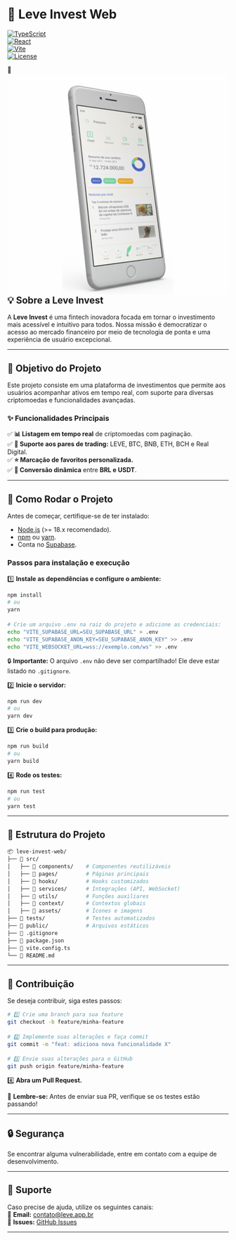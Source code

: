 # 🚀 Leve Invest Web

[![TypeScript](https://img.shields.io/badge/TypeScript-4.9.5-blue)](https://www.typescriptlang.org/)  
[![React](https://img.shields.io/badge/React-18.3.1-blue)](https://reactjs.org/)  
[![Vite](https://img.shields.io/badge/Vite-latest-brightgreen)](https://vitejs.dev/)  
[![License](https://img.shields.io/badge/License-MIT-yellow.svg)](https://opensource.org/licenses/MIT)  

📸<img src="https://github.com/leveinvestimentos/mobile-challenge/blob/main/appleve.png" align="right">  

---

## 💡 Sobre a Leve Invest  

A **Leve Invest** é uma fintech inovadora focada em tornar o investimento mais acessível e intuitivo para todos. Nossa missão é democratizar o acesso ao mercado financeiro por meio de tecnologia de ponta e uma experiência de usuário excepcional.  

---

## 📌 Objetivo do Projeto  

Este projeto consiste em uma plataforma de investimentos que permite aos usuários acompanhar ativos em tempo real, com suporte para diversas criptomoedas e funcionalidades avançadas.  

### ✨ Funcionalidades Principais  

✅ **📊 Listagem em tempo real** de criptomoedas com paginação.  
✅ **💱 Suporte aos pares de trading:** LEVE, BTC, BNB, ETH, BCH e Real Digital.  
✅ **⭐ Marcação de favoritos personalizada.**  
✅ **🔄 Conversão dinâmica** entre **BRL e USDT**.  

---

## 🚀 Como Rodar o Projeto  

Antes de começar, certifique-se de ter instalado:  
- [Node.js](https://nodejs.org/) (>= 18.x recomendado).  
- [npm](https://www.npmjs.com/) ou [yarn](https://yarnpkg.com/).  
- Conta no [Supabase](https://supabase.com/).  

### **Passos para instalação e execução**  

1️⃣ **Instale as dependências e configure o ambiente:**  
```sh
npm install
# ou
yarn

# Crie um arquivo .env na raiz do projeto e adicione as credenciais:
echo "VITE_SUPABASE_URL=SEU_SUPABASE_URL" > .env
echo "VITE_SUPABASE_ANON_KEY=SEU_SUPABASE_ANON_KEY" >> .env
echo "VITE_WEBSOCKET_URL=wss://exemplo.com/ws" >> .env
```
🔒 **Importante:** O arquivo `.env` não deve ser compartilhado! Ele deve estar listado no `.gitignore`.  

2️⃣ **Inicie o servidor:**  
```sh
npm run dev
# ou
yarn dev
```

3️⃣ **Crie o build para produção:**  
```sh
npm run build
# ou
yarn build
```

4️⃣ **Rode os testes:**  
```sh
npm run test
# ou
yarn test
```

---

## 📂 Estrutura do Projeto  

```bash
📦 leve-invest-web/
├── 📂 src/
│   ├── 📂 components/    # Componentes reutilizáveis
│   ├── 📂 pages/         # Páginas principais
│   ├── 📂 hooks/         # Hooks customizados
│   ├── 📂 services/      # Integrações (API, WebSocket)
│   ├── 📂 utils/         # Funções auxiliares
│   ├── 📂 context/       # Contextos globais
│   ├── 📂 assets/        # Ícones e imagens
├── 📂 tests/             # Testes automatizados
├── 📂 public/            # Arquivos estáticos
├── 📜 .gitignore
├── 📜 package.json
├── 📜 vite.config.ts
└── 📜 README.md
```

---

## 🤝 Contribuição  

Se deseja contribuir, siga estes passos:  

```sh
# 1️⃣ Crie uma branch para sua feature
git checkout -b feature/minha-feature

# 2️⃣ Implemente suas alterações e faça commit
git commit -m "feat: adiciona nova funcionalidade X"

# 3️⃣ Envie suas alterações para o GitHub
git push origin feature/minha-feature
```

4️⃣ **Abra um Pull Request.**  

📌 **Lembre-se:** Antes de enviar sua PR, verifique se os testes estão passando!  

---

## 🔒 Segurança  

Se encontrar alguma vulnerabilidade, entre em contato com a equipe de desenvolvimento.  

---

## 💬 Suporte  

Caso precise de ajuda, utilize os seguintes canais:  
📩 **Email:** [contato@leve.app.br](mailto:contato@leve.app.br)  
🐛 **Issues:** [GitHub Issues](https://github.com/leveinvestimentos/mobile-challenge/issues)  

---
